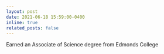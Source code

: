 ```yaml
---
layout: post
date: 2021-06-18 15:59:00-0400
inline: true
related_posts: false
---
```


Earned an Associate of Science degree from Edmonds College
